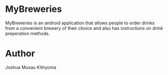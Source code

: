 # MyBreweries

MyBreweries is an android application that allows people to order drinks from a convenient brewery of their choice and also has instructions on drink preperation methods.

# Author
Joshua Musau Kithyoma
